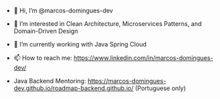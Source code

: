 - 👋 Hi, I’m @marcos-domingues-dev
- 👀 I’m interested in Clean Architecture, Microservices Patterns, and Domain-Driven Design
- 🌱 I’m currently working with Java Spring Cloud
- 📫 How to reach me: https://www.linkedin.com/in/marcos-domingues-dev/

- Java Backend Mentoring: https://marcos-domingues-dev.github.io/roadmap-backend.github.io/ (Portuguese only)

<!---
marcos-domingues-dev/marcos-domingues-dev is a ✨ special ✨ repository because its `README.md` (this file) appears on your GitHub profile.
You can click the Preview link to take a look at your changes.
--->

